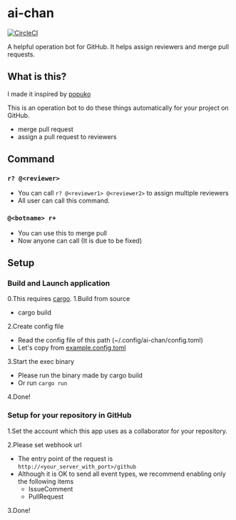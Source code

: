 # ai-chan

[![CircleCI](https://circleci.com/gh/k-nasa/ai-chan.svg?style=svg)](https://circleci.com/gh/k-nasa/ai-chan)

A helpful operation bot for GitHub. It helps assign reviewers and merge pull requests.

## What is this?

I made it inspired by [popuko](https://github.com/voyagegroup/popuko)

This is an operation bot to do these things automatically for your project on GitHub.

- merge pull request
- assign a pull request to reviewers

## Command

### ```r? @<reviewer>```

- You can call `r? @<reviewer1> @<reviewer2>` to assign multiple reviewers
- All user can call this command.

### ```@<botname> r+```

- You can use this to merge pull
- Now anyone can call (It is due to be fixed)

## Setup

### Build and Launch application

0.This requires [cargo](https://github.com/rust-lang/cargo).
1.Build from source

- cargo build

2.Create config file

- Read the config file of this path (~/.config/ai-chan/config.toml)
- Let's copy from [example.config.toml](https://github.com/k-nasa/ai-chan/blob/master/example.config.toml)

3.Start the exec binary

- Please run the binary made by cargo build
- Or run ```cargo run```

4.Done!

### Setup for your repository in GitHub

1.Set the account which this app uses as a collaborator for your repository.

2.Please set webhook url

- The entry point of the request is ```http://<your_server_with_port>/github```
- Although it is OK to send all event types, we recommend enabling only the following items
  - IssueComment
  - PullRequest

3.Done!
